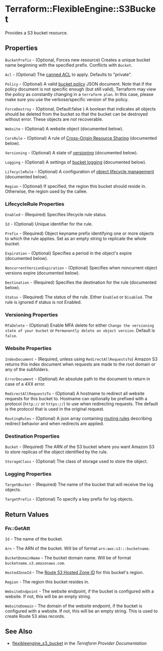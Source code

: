 # Terraform::FlexibleEngine::S3Bucket

Provides a S3 bucket resource.

## Properties

`BucketPrefix` - (Optional, Forces new resource) Creates a unique bucket name beginning with the specified prefix. Conflicts with `Bucket`.

`Acl` - (Optional) The [canned ACL](https://docs.aws.amazon.com/AmazonS3/latest/dev/acl-overview.html#canned-acl) to apply. Defaults to "private".

`Policy` - (Optional) A valid [bucket policy](https://docs.aws.amazon.com/AmazonS3/latest/dev/example-bucket-policies.html) JSON document. Note that if the policy document is not specific enough (but still valid), Terraform may view the policy as constantly changing in a `terraform plan`. In this case, please make sure you use the verbose/specific version of the policy.

`ForceDestroy` - (Optional, Default:false ) A boolean that indicates all objects should be deleted from the bucket so that the bucket can be destroyed without error. These objects are *not* recoverable.

`Website` - (Optional) A website object (documented below).

`CorsRule` - (Optional) A rule of [Cross-Origin Resource Sharing](https://docs.aws.amazon.com/AmazonS3/latest/dev/cors.html) (documented below).

`Versioning` - (Optional) A state of [versioning](https://docs.aws.amazon.com/AmazonS3/latest/dev/Versioning.html) (documented below).

`Logging` - (Optional) A settings of [bucket logging](https://docs.aws.amazon.com/AmazonS3/latest/UG/ManagingBucketLogging.html) (documented below).

`LifecycleRule` - (Optional) A configuration of [object lifecycle management](http://docs.aws.amazon.com/AmazonS3/latest/dev/object-lifecycle-mgmt.html) (documented below).

`Region` - (Optional) If specified, the region this bucket should reside in. Otherwise, the region used by the callee.

### LifecycleRule Properties

`Enabled` - (Required) Specifies lifecycle rule status.

`Id` - (Optional) Unique identifier for the rule.

`Prefix` - (Required) Object keyname prefix identifying one or more objects to which the rule applies. Set as an empty string to replicate the whole bucket.

`Expiration` - (Optional) Specifies a period in the object's expire (documented below).

`NoncurrentVersionExpiration` - (Optional) Specifies when noncurrent object versions expire (documented below).

`Destination` - (Required) Specifies the destination for the rule (documented below).

`Status` - (Required) The status of the rule. Either `Enabled` or `Disabled`. The rule is ignored if status is not Enabled.

### Versioning Properties

`MfaDelete` - (Optional) Enable MFA delete for either `Change the versioning state of your bucket` or `Permanently delete an object version`. Default is `false`.

### Website Properties

`IndexDocument` - (Required, unless using `RedirectAllRequestsTo`) Amazon S3 returns this index document when requests are made to the root domain or any of the subfolders.

`ErrorDocument` - (Optional) An absolute path to the document to return in case of a 4XX error.

`RedirectAllRequestsTo` - (Optional) A hostname to redirect all website requests for this bucket to. Hostname can optionally be prefixed with a protocol (`http://` or `https://`) to use when redirecting requests. The default is the protocol that is used in the original request.

`RoutingRules` - (Optional) A json array containing [routing rules](https://docs.aws.amazon.com/AWSCloudFormation/latest/UserGuide/aws-properties-s3-websiteconfiguration-routingrules.html) describing redirect behavior and when redirects are applied.

### Destination Properties

`Bucket` - (Required) The ARN of the S3 bucket where you want Amazon S3 to store replicas of the object identified by the rule.

`StorageClass` - (Optional) The class of storage used to store the object.

### Logging Properties

`TargetBucket` - (Required) The name of the bucket that will receive the log objects.

`TargetPrefix` - (Optional) To specify a key prefix for log objects.


## Return Values

### Fn::GetAtt

`Id` - The name of the bucket.

`Arn` - The ARN of the bucket. Will be of format `arn:aws:s3:::bucketname`.

`BucketDomainName` - The bucket domain name. Will be of format `bucketname.s3.amazonaws.com`.

`HostedZoneId` - The [Route 53 Hosted Zone ID](https://docs.aws.amazon.com/general/latest/gr/rande.html#s3_website_region_endpoints) for this bucket's region.

`Region` - The region this bucket resides in.

`WebsiteEndpoint` - The website endpoint, if the bucket is configured with a website. If not, this will be an empty string.

`WebsiteDomain` - The domain of the website endpoint, if the bucket is configured with a website. If not, this will be an empty string. This is used to create Route 53 alias records.

## See Also

* [flexibleengine_s3_bucket](https://www.terraform.io/docs/providers/flexibleengine/r/s3_bucket.html) in the _Terraform Provider Documentation_